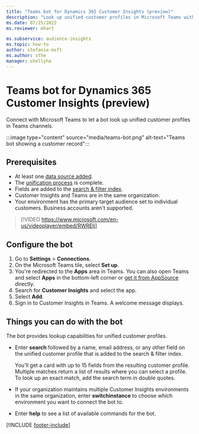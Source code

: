 ```yaml
---
title: "Teams bot for Dynamics 365 Customer Insights (preview)"
description: "Look up unified customer profiles in Microsoft Teams with the help of a bot."
ms.date: 07/25/2022
ms.reviewer: mhart

ms.subservice: audience-insights
ms.topic: how-to
author: stefanie-msft
ms.author: sthe
manager: shellyha
---
```


# Teams bot for Dynamics 365 Customer Insights (preview)

Connect with Microsoft Teams to let a bot look up unified customer profiles in Teams channels.

:::image type="content" source="media/teams-bot.png" alt-text="Teams bot showing a customer record":::

## Prerequisites

- At least one [data source added](data-sources.md).
- The [unification process](data-unification.md) is complete.
- Fields are added to the [search & filter index](search-filter-index.md).
- Customer Insights and Teams are in the same organization.
- Your environment has the primary target audience set to individual customers. Business accounts aren't supported.


> [!VIDEO https://www.microsoft.com/en-us/videoplayer/embed/RWRElj]

## Configure the bot

1. Go to **Settings** > **Connections**.
1. On the Microsoft Teams tile, select **Set up**.
1. You're redirected to the **Apps** area in Teams. You can also open Teams and select **Apps** in the bottom-left corner or [get it from AppSource](https://go.microsoft.com/fwlink/?linkid=2124104) directly.
1. Search for **Customer Insights** and select the app.
1. Select **Add**.
1. Sign in to Customer Insights in Teams. A welcome message displays.

## Things you can do with the bot

The bot provides lookup capabilities for unified customer profiles.

- Enter **search** followed by a name, email address, or any other field on the unified customer profile that is added to the search & filter index.

  You'll get a card with up to 15 fields from the resulting customer profile. Multiple matches return a list of results where you can select a profile. To look up an exact match, add the search term in double quotes.

- If your organization maintains multiple Customer Insights environments in the same organization, enter **switchinstance** to choose which environment you want to connect the bot to.

- Enter **help** to see a list of available commands for the bot.  

[!INCLUDE [footer-include](includes/footer-banner.md)]